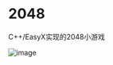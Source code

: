 # 2048
C++/EasyX实现的2048小游戏

![image](https://github.com/shinger/2048/assets/116141777/dae66e7a-1d41-44fe-a785-16bd235c7a18)

